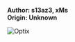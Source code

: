<b>Author: s13az3, xMs</b><br>
<b>Origin: Unknown</b><br>

![Optix](https://github.com/yuankong666/Ultimate-RAT-Collection/assets/128066597/b2b49213-5bdb-471b-a6f5-00375b57a908)
